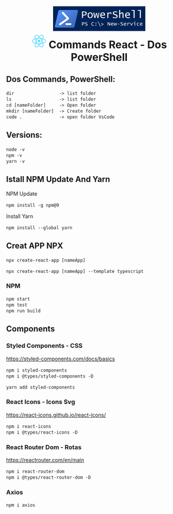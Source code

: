 
<div align="center">
    <h1>
    <img src="./src/img/powershell.jpg" width="250px"/>
    <br>
     <img src="./src/img/logo192.png" width="40x"/> Commands React - Dos PowerShell
    </h1>
</div>

## Dos Commands, PowerShell:
```npm
dir                 -> list folder
ls                  -> list folder
cd [nameFolder]     -> Open folder
mkdir [nameFolder]  -> Create folder
code .              -> open folder VsCode
```

## Versions:
```npm
node -v
npm -v
yarn -v
```

## Istall NPM Update And Yarn
NPM Update 
```npm
npm install -g npm@9
```
Install Yarn
```npm
npm install --global yarn
```

## Creat APP NPX
```npm
npx create-react-app [nameApp]
```
```npm
npx create-react-app [nameApp] --template typescript
```

### NPM 
```npm
npm start
npm test
npm run build
```

## Components
### Styled Components - CSS
https://styled-components.com/docs/basics
```npm
npm i styled-components
npm i @types/styled-components -D
```
```npm
yarn add styled-components
```

### React Icons - Icons Svg
https://react-icons.github.io/react-icons/
```npm
npm i react-icons 
npm i @types/react-icons -D
```
### React Router Dom - Rotas
https://reactrouter.com/en/main
```npm
npm i react-router-dom
npm i @types/react-router-dom -D
```
### Axios
```npm
npm i axios
```